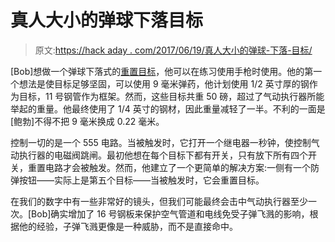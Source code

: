 # 真人大小的弹球下落目标

> 原文:[https://hack aday . com/2017/06/19/真人大小的弹球-下落-目标/](https://hackaday.com/2017/06/19/life-sized-pinball-drop-targets/)

[Bob]想做一个弹球下落式的[重置目标](http://www.makingstuff.info/projects/pinball_drop_targets)，他可以在练习使用手枪时使用。他的第一个想法是使目标足够坚固，可以使用 9 毫米弹药，他计划使用 1/2 英寸厚的钢作为目标，11 号钢管作为框架。然而，这些目标共重 50 磅，超过了气动执行器所能举起的重量。他最终使用了 1/4 英寸的钢材，因此重量减轻了一半。不利的一面是[鲍勃]不得不把 9 毫米换成 0.22 毫米。

控制一切的是一个 555 电路。当被触发时，它打开一个继电器一秒钟，使控制气动执行器的电磁阀跳闸。最初他想在每个目标下都有开关，只有放下所有四个开关，重置电路才会被触发。然而，他建立了一个更简单的解决方案:一侧有一个防弹按钮——实际上是第五个目标——当被触发时，它会重置目标。

在我们的数字中有一些非常好的镜头，但我们可能最终会击中气动执行器至少一次。[Bob]确实增加了 16 号钢板来保护空气管道和电线免受子弹飞溅的影响，根据他的经验，子弹飞溅更像是一种威胁，而不是直接命中。